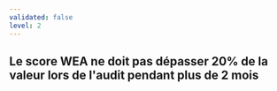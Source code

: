 ```yaml
---
validated: false
level: 2
---
```


## Le score WEA ne doit pas dépasser 20% de la valeur lors de l'audit pendant plus de 2 mois
